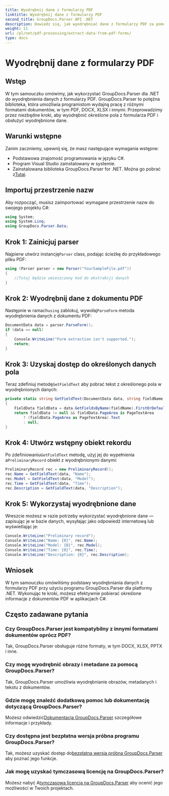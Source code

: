 ```yaml
---
title: Wyodrębnij dane z formularzy PDF
linktitle: Wyodrębnij dane z formularzy PDF
second_title: GroupDocs.Parser API .NET
description: Dowiedz się, jak wyodrębniać dane z formularzy PDF za pomocą GroupDocs.Parser dla .NET. Przewodnik krok po kroku z przykładami kodu i często zadawanymi pytaniami.
weight: 11
url: /pl/net/pdf-processing/extract-data-from-pdf-forms/
type: docs
---
```

# Wyodrębnij dane z formularzy PDF

## Wstęp
W tym samouczku omówimy, jak wykorzystać GroupDocs.Parser dla .NET do wyodrębnienia danych z formularzy PDF. GroupDocs.Parser to potężna biblioteka, która umożliwia programistom wydajną pracę z różnymi formatami dokumentów, w tym PDF, DOCX, XLSX i innymi. Przeprowadzimy przez niezbędne kroki, aby wyodrębnić określone pola z formularza PDF i obsłużyć wyodrębnione dane.
## Warunki wstępne
Zanim zaczniemy, upewnij się, że masz następujące wymagania wstępne:
- Podstawowa znajomość programowania w języku C#.
- Program Visual Studio zainstalowany w systemie.
- Zainstalowana biblioteka GroupDocs.Parser for .NET. Można go pobrać z[Tutaj](https://releases.groupdocs.com/parser/net/).

## Importuj przestrzenie nazw
Aby rozpocząć, musisz zaimportować wymagane przestrzenie nazw do swojego projektu C#:
```csharp
using System;
using System.Linq;
using GroupDocs.Parser.Data;
```
## Krok 1: Zainicjuj parser
 Najpierw utwórz instancję`Parser` class, podając ścieżkę do przykładowego pliku PDF:
```csharp
using (Parser parser = new Parser("YourSampleFile.pdf"))
{
    //Tutaj będzie umieszczony kod do ekstrakcji danych
}
```
## Krok 2: Wyodrębnij dane z dokumentu PDF
 Następnie w ramach`using` zablokuj, wywołaj`ParseForm` metoda wyodrębnienia danych z dokumentu PDF:
```csharp
DocumentData data = parser.ParseForm();
if (data == null)
{
    Console.WriteLine("Form extraction isn't supported.");
    return;
}
```
## Krok 3: Uzyskaj dostęp do określonych danych pola
 Teraz zdefiniuj metodę`GetFieldText` aby pobrać tekst z określonego pola w wyodrębnionych danych:
```csharp
private static string GetFieldText(DocumentData data, string fieldName)
{
    FieldData fieldData = data.GetFieldsByName(fieldName).FirstOrDefault();
    return fieldData != null && fieldData.PageArea is PageTextArea
        ? (fieldData.PageArea as PageTextArea).Text
        : null;
}
```
## Krok 4: Utwórz wstępny obiekt rekordu
 Po zdefiniowaniu`GetFieldText` metodę, użyj jej do wypełnienia a`PreliminaryRecord` obiekt z wyodrębnionymi danymi:
```csharp
PreliminaryRecord rec = new PreliminaryRecord();
rec.Name = GetFieldText(data, "Name");
rec.Model = GetFieldText(data, "Model");
rec.Time = GetFieldText(data, "Time");
rec.Description = GetFieldText(data, "Description");
```
## Krok 5: Wykorzystaj wyodrębnione dane
Wreszcie możesz w razie potrzeby wykorzystać wyodrębnione dane — zapisując je w bazie danych, wysyłając jako odpowiedź internetową lub wyświetlając je:
```csharp
Console.WriteLine("Preliminary record");
Console.WriteLine("Name: {0}", rec.Name);
Console.WriteLine("Model: {0}", rec.Model);
Console.WriteLine("Time: {0}", rec.Time);
Console.WriteLine("Description: {0}", rec.Description);
```

## Wniosek
W tym samouczku omówiliśmy podstawy wyodrębniania danych z formularzy PDF przy użyciu programu GroupDocs.Parser dla platformy .NET. Wykonując te kroki, możesz efektywnie pobierać określone informacje z dokumentów PDF w aplikacjach C#.

## Często zadawane pytania
### Czy GroupDocs.Parser jest kompatybilny z innymi formatami dokumentów oprócz PDF?
Tak, GroupDocs.Parser obsługuje różne formaty, w tym DOCX, XLSX, PPTX i inne.
### Czy mogę wyodrębnić obrazy i metadane za pomocą GroupDocs.Parser?
Tak, GroupDocs.Parser umożliwia wyodrębnianie obrazów, metadanych i tekstu z dokumentów.
### Gdzie mogę znaleźć dodatkową pomoc lub dokumentację dotyczącą GroupDocs.Parser?
 Możesz odwiedzić[Dokumentacja GroupDocs.Parser](https://tutorials.groupdocs.com/parser/net/) szczegółowe informacje i przykłady.
### Czy dostępna jest bezpłatna wersja próbna programu GroupDocs.Parser?
 Tak, możesz uzyskać dostęp do[bezpłatna wersja próbna GroupDocs.Parser](https://releases.groupdocs.com/) aby poznać jego funkcje.
### Jak mogę uzyskać tymczasową licencję na GroupDocs.Parser?
 Możesz nabyć A[tymczasowa licencja na GroupDocs.Parser](https://purchase.groupdocs.com/temporary-license/) aby ocenić jego możliwości w Twoich projektach.